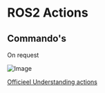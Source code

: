 # ROS2 Actions
## Commando's
On request

![Image](https://docs.ros.org/en/humble/_images/Action-SingleActionClient.gif)

[Officieel Understanding actions](https://docs.ros.org/en/humble/Tutorials/Beginner-CLI-Tools/Understanding-ROS2-Actions/Understanding-ROS2-Actions.html)

